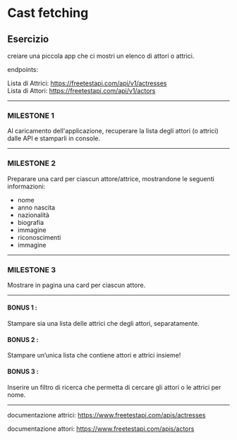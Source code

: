 # Cast fetching
## Esercizio

creiare una piccola app che ci mostri un elenco di attori o attrici.  

endpoints:  

Lista di Attrici:   https://freetestapi.com/api/v1/actresses  
Lista di Attori:  https://freetestapi.com/api/v1/actors     

---

### MILESTONE 1  
Al caricamento dell'applicazione, recuperare la lista degli attori (o attrici) dalle API e stamparli in console.  

---
### MILESTONE 2  
Preparare una card per ciascun attore/attrice, mostrandone le seguenti informazioni:
- nome
- anno nascita
- nazionalità
- biografia
- immagine
- riconoscimenti
- immagine    
--- 
### MILESTONE 3  
Mostrare in pagina una card per ciascun attore.  

---
#### BONUS 1 :  

Stampare sia una lista delle attrici che degli attori, separatamente.  

#### BONUS 2 :  

Stampare un’unica lista che contiene attori e attrici insieme!  

#### BONUS 3 :  

Inserire un filtro di ricerca che permetta di cercare gli attori o le attrici per nome.   

---

documentazione attrici: https://www.freetestapi.com/apis/actresses  

documentazione attori: https://www.freetestapi.com/apis/actors

